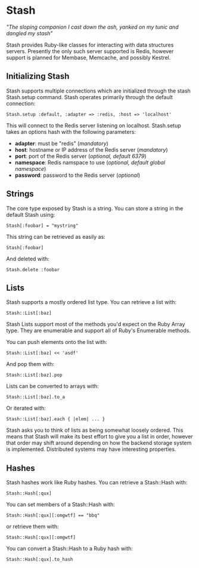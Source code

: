 Stash
=====

*"The sloping companion I cast down the ash, yanked on my tunic and dangled my stash"*

Stash provides Ruby-like classes for interacting with data structures servers.
Presently the only such server supported is Redis, however support is planned
for Membase, Memcache, and possibly Kestrel.

Initializing Stash
------------------

Stash supports multiple connections which are initialized through the
stash Stash.setup command. Stash operates primarily through the default
connection:

    Stash.setup :default, :adapter => :redis, :host => 'localhost'
    
This will connect to the Redis server listening on localhost. Stash.setup
takes an options hash with the following parameters:

- **adapter**: must be "redis" (*mandatory*)
- **host**: hostname or IP address of the Redis server (*mandatory*)
- **port**: port of the Redis server (*optional, default 6379*)
- **namespace**: Redis namspace to use (*optional, default global namespace*)
- **password**: password to the Redis server (*optional*)

Strings
-------

The core type exposed by Stash is a string. You can store a string in the
default Stash using:

    Stash[:foobar] = "mystring"
    
This string can be retrieved as easily as:

    Stash[:foobar]
    
And deleted with:

    Stash.delete :foobar
    
Lists
-----

Stash supports a mostly ordered list type. You can retrieve a list with:

    Stash::List[:baz]
    
Stash Lists support most of the methods you'd expect on the Ruby Array type.
They are enumerable and support all of Ruby's Enumerable methods.

You can push elements onto the list with:

    Stash::List[:baz] << 'asdf'
    
And pop them with:

    Stash::List[:baz].pop
    
Lists can be converted to arrays with:

    Stash::List[:baz].to_a
    
Or iterated with:

    Stash::List[:baz].each { |elem| ... }
    
Stash asks you to think of lists as being somewhat loosely ordered. This 
means that Stash will make its best effort to give you a list in order, 
however that order may shift around depending on how the backend storage 
system is implemented. Distributed systems may have interesting properties.
    
Hashes
------

Stash hashes work like Ruby hashes. You can retrieve a Stash::Hash with:

    Stash::Hash[:qux]
    
You can set members of a Stash::Hash with:

    Stash::Hash[:qux][:omgwtf] == "bbq"
   
or retrieve them with:

    Stash::Hash[:qux][:omgwtf]
    
You can convert a Stash::Hash to a Ruby hash with:

    Stash::Hash[:qux].to_hash
